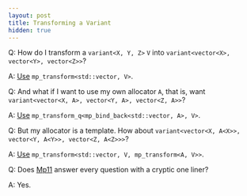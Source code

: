```yaml
---
layout: post
title: Transforming a Variant
hidden: true
---
```


Q: How do I transform a `variant<X, Y, Z>` `V` into `variant<vector<X>, vector<Y>, vector<Z>>`?

A: [Use](https://godbolt.org/z/B52eaF) `mp_transform<std::vector, V>`.

Q: And what if I want to use my own allocator `A`, that is, want `variant<vector<X, A>, vector<Y, A>, vector<Z, A>>`?

A: [Use](https://godbolt.org/z/Ag58uX) `mp_transform_q<mp_bind_back<std::vector, A>, V>`.

Q: But my allocator is a template. How about `variant<vector<X, A<X>>, vector<Y, A<Y>>, vector<Z, A<Z>>>`?

A: [Use](https://godbolt.org/z/Ha_ZQz) `mp_transform<std::vector, V, mp_transform<A, V>>`.

Q: Does [Mp11](https://boost.org/libs/mp11) answer every question with a cryptic one liner?

A: Yes.
